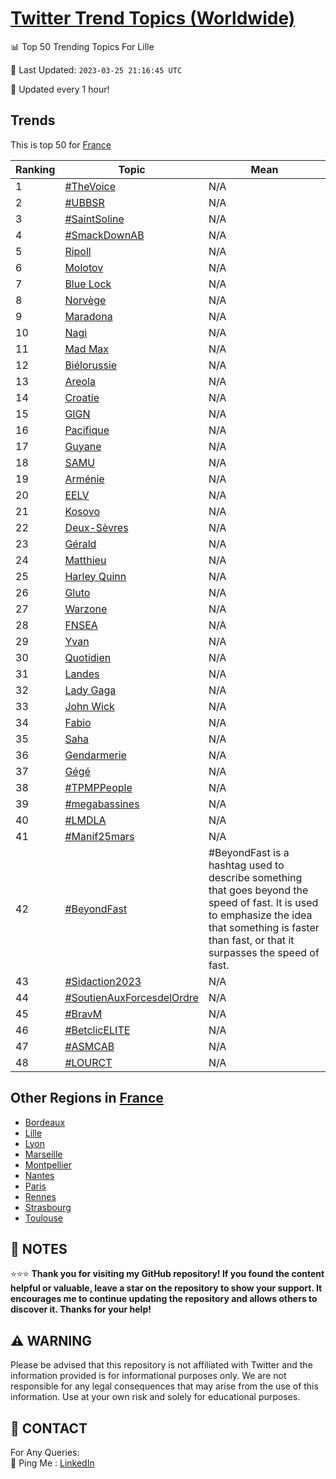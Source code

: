 [Twitter Trend Topics (Worldwide)](https://github.com/ErcinDedeoglu/Twitter-Trend-Topics)
==========


📊 Top 50 Trending Topics For Lille

📆 Last Updated: `2023-03-25 21:16:45 UTC`

🔧 Updated every 1 hour!


## Trends

This is top 50 for [France](</France>)

| Ranking | Topic | Mean |
| ------- | ------------ | ------------ |
| 1 | [#TheVoice](http://twitter.com/search?q=%23TheVoice) | N/A |
| 2 | [#UBBSR](http://twitter.com/search?q=%23UBBSR) | N/A |
| 3 | [#SaintSoline](http://twitter.com/search?q=%23SaintSoline) | N/A |
| 4 | [#SmackDownAB](http://twitter.com/search?q=%23SmackDownAB) | N/A |
| 5 | [Ripoll](http://twitter.com/search?q=Ripoll) | N/A |
| 6 | [Molotov](http://twitter.com/search?q=Molotov) | N/A |
| 7 | [Blue Lock](http://twitter.com/search?q=Blue+Lock) | N/A |
| 8 | [Norvège](http://twitter.com/search?q=Norv%c3%a8ge) | N/A |
| 9 | [Maradona](http://twitter.com/search?q=Maradona) | N/A |
| 10 | [Nagi](http://twitter.com/search?q=Nagi) | N/A |
| 11 | [Mad Max](http://twitter.com/search?q=Mad+Max) | N/A |
| 12 | [Biélorussie](http://twitter.com/search?q=Bi%c3%a9lorussie) | N/A |
| 13 | [Areola](http://twitter.com/search?q=Areola) | N/A |
| 14 | [Croatie](http://twitter.com/search?q=Croatie) | N/A |
| 15 | [GIGN](http://twitter.com/search?q=GIGN) | N/A |
| 16 | [Pacifique](http://twitter.com/search?q=Pacifique) | N/A |
| 17 | [Guyane](http://twitter.com/search?q=Guyane) | N/A |
| 18 | [SAMU](http://twitter.com/search?q=SAMU) | N/A |
| 19 | [Arménie](http://twitter.com/search?q=Arm%c3%a9nie) | N/A |
| 20 | [EELV](http://twitter.com/search?q=EELV) | N/A |
| 21 | [Kosovo](http://twitter.com/search?q=Kosovo) | N/A |
| 22 | [Deux-Sèvres](http://twitter.com/search?q=Deux-S%c3%a8vres) | N/A |
| 23 | [Gérald](http://twitter.com/search?q=G%c3%a9rald) | N/A |
| 24 | [Matthieu](http://twitter.com/search?q=Matthieu) | N/A |
| 25 | [Harley Quinn](http://twitter.com/search?q=Harley+Quinn) | N/A |
| 26 | [Gluto](http://twitter.com/search?q=Gluto) | N/A |
| 27 | [Warzone](http://twitter.com/search?q=Warzone) | N/A |
| 28 | [FNSEA](http://twitter.com/search?q=FNSEA) | N/A |
| 29 | [Yvan](http://twitter.com/search?q=Yvan) | N/A |
| 30 | [Quotidien](http://twitter.com/search?q=Quotidien) | N/A |
| 31 | [Landes](http://twitter.com/search?q=Landes) | N/A |
| 32 | [Lady Gaga](http://twitter.com/search?q=Lady+Gaga) | N/A |
| 33 | [John Wick](http://twitter.com/search?q=John+Wick) | N/A |
| 34 | [Fabio](http://twitter.com/search?q=Fabio) | N/A |
| 35 | [Saha](http://twitter.com/search?q=Saha) | N/A |
| 36 | [Gendarmerie](http://twitter.com/search?q=Gendarmerie) | N/A |
| 37 | [Gégé](http://twitter.com/search?q=G%c3%a9g%c3%a9) | N/A |
| 38 | [#TPMPPeople](http://twitter.com/search?q=%23TPMPPeople) | N/A |
| 39 | [#megabassines](http://twitter.com/search?q=%23megabassines) | N/A |
| 40 | [#LMDLA](http://twitter.com/search?q=%23LMDLA) | N/A |
| 41 | [#Manif25mars](http://twitter.com/search?q=%23Manif25mars) | N/A |
| 42 | [#BeyondFast](http://twitter.com/search?q=%23BeyondFast) | #BeyondFast is a hashtag used to describe something that goes beyond the speed of fast. It is used to emphasize the idea that something is faster than fast, or that it surpasses the speed of fast. |
| 43 | [#Sidaction2023](http://twitter.com/search?q=%23Sidaction2023) | N/A |
| 44 | [#SoutienAuxForcesdelOrdre](http://twitter.com/search?q=%23SoutienAuxForcesdelOrdre) | N/A |
| 45 | [#BravM](http://twitter.com/search?q=%23BravM) | N/A |
| 46 | [#BetclicELITE](http://twitter.com/search?q=%23BetclicELITE) | N/A |
| 47 | [#ASMCAB](http://twitter.com/search?q=%23ASMCAB) | N/A |
| 48 | [#LOURCT](http://twitter.com/search?q=%23LOURCT) | N/A |



## Other Regions in [France](</France>)

* [Bordeaux](</France/Bordeaux.md>)
* [Lille](</France/Lille.md>)
* [Lyon](</France/Lyon.md>)
* [Marseille](</France/Marseille.md>)
* [Montpellier](</France/Montpellier.md>)
* [Nantes](</France/Nantes.md>)
* [Paris](</France/Paris.md>)
* [Rennes](</France/Rennes.md>)
* [Strasbourg](</France/Strasbourg.md>)
* [Toulouse](</France/Toulouse.md>)



## 📝 NOTES

⭐⭐⭐ **Thank you for visiting my GitHub repository! If you found the content helpful or valuable, leave a star on the repository to show your support. It encourages me to continue updating the repository and allows others to discover it. Thanks for your help!**


## ⚠️ WARNING

Please be advised that this repository is not affiliated with Twitter and the information provided is for informational purposes only. We are not responsible for any legal consequences that may arise from the use of this information. Use at your own risk and solely for educational purposes.


## 📨 CONTACT

 For Any Queries:  
            🏓 Ping Me : [LinkedIn](https://www.linkedin.com/in/ercindedeoglu/)
